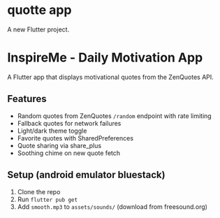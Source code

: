 # quotte app

A new Flutter project.

# InspireMe - Daily Motivation App

A Flutter app that displays motivational quotes from the ZenQuotes API.

## Features
- Random quotes from ZenQuotes `/random` endpoint with rate limiting
- Fallback quotes for network failures
- Light/dark theme toggle
- Favorite quotes with SharedPreferences
- Quote sharing via share_plus
- Soothing chime on new quote fetch

## Setup (android emulator bluestack)
1. Clone the repo
2. Run `flutter pub get`
3. Add `smooth.mp3` to `assets/sounds/` (download from freesound.org)

